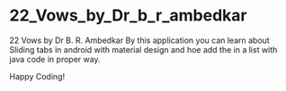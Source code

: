 # 22_Vows_by_Dr_b_r_ambedkar
22 Vows by Dr B. R. Ambedkar
By this application you can learn about Sliding tabs in android with material design and hoe add the in a list with java code 
in proper way.

Happy Coding!
